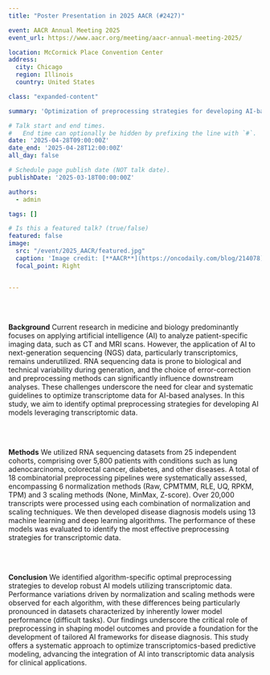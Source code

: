 ```yaml
---
title: "Poster Presentation in 2025 AACR (#2427)"

event: AACR Annual Meeting 2025
event_url: https://www.aacr.org/meeting/aacr-annual-meeting-2025/

location: McCormick Place Convention Center
address:
  city: Chicago
  region: Illinois
  country: United States

class: "expanded-content"

summary: 'Optimization of preprocessing strategies for developing AI-based disease diagnosis model using whole transcriptomic data'

# Talk start and end times.
#   End time can optionally be hidden by prefixing the line with `#`.
date: '2025-04-28T09:00:00Z'
date_end: '2025-04-28T12:00:00Z'
all_day: false

# Schedule page publish date (NOT talk date).
publishDate: '2025-03-18T00:00:00Z'

authors:
  - admin

tags: []

# Is this a featured talk? (true/false)
featured: false
image: 
  src: "/event/2025_AACR/featured.jpg"
  caption: 'Image credit: [**AACR**](https://oncodaily.com/blog/214078)'
  focal_point: Right


---
```


<br><br>

**Background**
Current research in medicine and biology predominantly focuses on applying artificial intelligence (AI) to analyze patient-specific imaging data, such as CT and MRI scans. However, the application of AI to next-generation sequencing (NGS) data, particularly transcriptomics, remains underutilized. RNA sequencing data is prone to biological and technical variability during generation, and the choice of error-correction and preprocessing methods can significantly influence downstream analyses. These challenges underscore the need for clear and systematic guidelines to optimize transcriptome data for AI-based analyses. In this study, we aim to identify optimal preprocessing strategies for developing AI models leveraging transcriptomic data. 

<br><br>

**Methods**
We utilized RNA sequencing datasets from 25 independent cohorts, comprising over 5,800 patients with conditions such as lung adenocarcinoma, colorectal cancer, diabetes, and other diseases. A total of 18 combinatorial preprocessing pipelines were systematically assessed, encompassing 6 normalization methods (Raw, CPMTMM, RLE, UQ, RPKM, TPM) and 3 scaling methods (None, MinMax, Z-score). Over 20,000 transcripts were processed using each combination of normalization and scaling techniques. We then developed disease diagnosis models using 13 machine learning and deep learning algorithms. The performance of these models was evaluated to identify the most effective preprocessing strategies for transcriptomic data. 

<br><br>

**Conclusion**
We identified algorithm-specific optimal preprocessing strategies to develop robust AI models utilizing transcriptomic data. Performance variations driven by normalization and scaling methods were observed for each algorithm, with these differences being particularly pronounced in datasets characterized by inherently lower model performance (difficult tasks). Our findings underscore the critical role of preprocessing in shaping model outcomes and provide a foundation for the development of tailored AI frameworks for disease diagnosis. This study offers a systematic approach to optimize transcriptomics-based predictive modeling, advancing the integration of AI into transcriptomic data analysis for clinical applications.